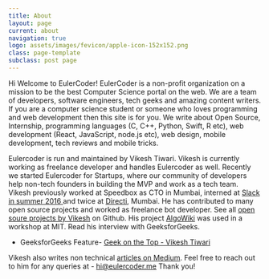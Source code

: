 ```yaml
---
title: About
layout: page
current: about
navigation: true
logo: assets/images/fevicon/apple-icon-152x152.png
class: page-template
subclass: post page
---
```


Hi Welcome to EulerCoder! EulerCoder is a non-profit organization on a mission to be the best Computer Science portal on the web. We are a team of developers, software engineers, tech geeks and amazing content writers. If you are a computer science student or someone who loves programming and web development then this site is for you. We write about Open Source, Internship, programming languages (C, C++, Python, Swift, R etc), web development (React, JavaScript, node.js etc), web design, mobile development, tech reviews and mobile tricks.
 
Eulercoder is run and maintained by Vikesh Tiwari. Vikesh is currently working as freelance developer and handles Eulercoder as well. Recently we started Eulercoder for Startups, where our community of developers help non-tech founders in building the
 MVP and work as a tech team. Vikesh previously worked at Speedbox as CTO in Mumbai, interned at [Slack in summer 2016 ](/2017/07/slack-internship-sf-silicon-valley/)and twice at [Directi](http://www.directi.com/), Mumbai. He has contributed to many open source projects and worked as freelance bot developer. See all [open soure projects by Vikesh](https://www.github.com/vicky002) on Github. His project [AlgoWiki](https://github.com/vicky002/AlgoWiki) was used in a workshop at MIT. Read his interview with GeeksforGeeks. 

  * GeeksforGeeks Feature- [Geek on the Top - Vikesh Tiwari](http://www.geeksforgeeks.org/geek-on-the-top-vicky-tiwari/)

Vikesh also writes non technical [articles on Medium](https://medium.com/@tvicky002). 
Feel free to reach out to him for any queries at - [hi@eulercoder.me](mailto:hi@eulercoder.me) Thank you!

